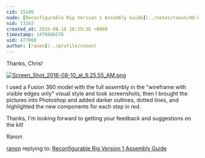 ```yaml
---
cid: 15100
node: [Reconfigurable Rig Version 1 Assembly Guide](../notes/ranon/08-09-2016/reconfigurable-rig-version-1-assembly-guide)
nid: 13343
created_at: 2016-08-10 16:29:36 +0000
timestamp: 1470846576
uid: 477060
author: [ranon](../profile/ranon)
---
```


Thanks, Chris!


[![Screen_Shot_2016-08-10_at_9.25.55_AM.png](//i.publiclab.org/system/images/photos/000/017/530/large/Screen_Shot_2016-08-10_at_9.25.55_AM.png)](//i.publiclab.org/system/images/photos/000/017/530/original/Screen_Shot_2016-08-10_at_9.25.55_AM.png)

I used a Fusion 360 model with the full assembly in the "wireframe with visible edges only" visual style and took screenshots, then I brought the pictures into Photoshop and added darker outlines, dotted lines, and highlighted the new components for each step in red.

Thanks, I'm looking forward to getting your feedback and suggestions on the kit!

Ranon

[ranon](../profile/ranon) replying to: [Reconfigurable Rig Version 1 Assembly Guide](../notes/ranon/08-09-2016/reconfigurable-rig-version-1-assembly-guide)

